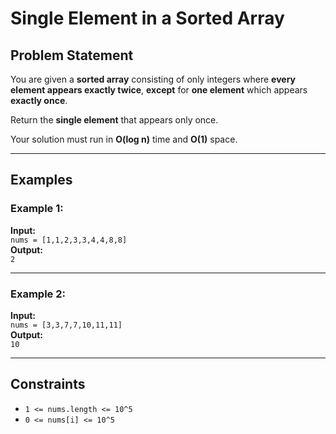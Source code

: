 # Single Element in a Sorted Array

## Problem Statement

You are given a **sorted array** consisting of only integers where **every element appears exactly twice**, **except** for **one element** which appears **exactly once**.

Return the **single element** that appears only once.

Your solution must run in **O(log n)** time and **O(1)** space.

---

## Examples

### Example 1:

**Input:**  
`nums = [1,1,2,3,3,4,4,8,8]`  
**Output:**  
`2`

---

### Example 2:

**Input:**  
`nums = [3,3,7,7,10,11,11]`  
**Output:**  
`10`

---

## Constraints

- `1 <= nums.length <= 10^5`
- `0 <= nums[i] <= 10^5`
